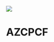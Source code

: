 [![](https://www.vectorlogo.zone/logos/trello/trello-ar21.svg)](https://trello.com/b/8VCZbUIP/internship-3-front)
# AZCPCF
